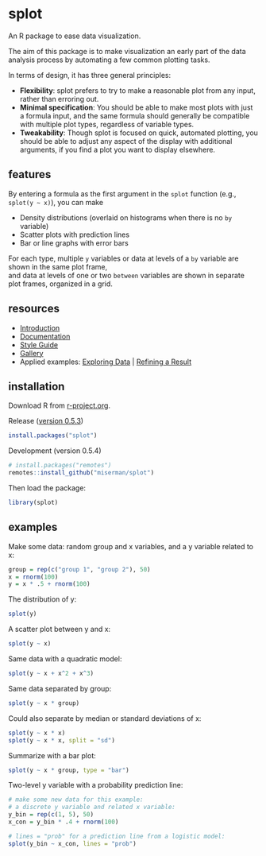 # splot
An R package to ease data visualization.

The aim of this package is to make visualization an early part of the data analysis process by automating a few common plotting tasks.

In terms of design, it has three general principles:

* **Flexibility**: splot prefers to try to make a reasonable plot from any input, rather than erroring out.
* **Minimal specification**: You should be able to make most plots with just a formula input, and the same formula should generally be compatible with multiple plot types, regardless of variable types.
* **Tweakability**: Though splot is focused on quick, automated plotting, you should be able to adjust any aspect of the display with additional arguments, if you find a plot you want to display elsewhere.

## features
By entering a formula as the first argument in the `splot` function (e.g., `splot(y ~ x)`), you can make

* Density distributions (overlaid on histograms when there is no `by` variable)
* Scatter plots with prediction lines
* Bar or line graphs with error bars

For each type, multiple `y` variables or data at levels of a `by` variable are shown in the same plot frame,<br />
and data at levels of one or two `between` variables are shown in separate plot frames, organized in a grid.

## resources
* [Introduction](https://miserman.github.io/splot/articles/intro.html)
* [Documentation](https://miserman.github.io/splot/reference/splot.html)  
* [Style Guide](https://miserman.github.io/splot/articles/style.html)  
* [Gallery](https://miserman.github.io/splot/articles/gallery.html)
* Applied examples: [Exploring Data](https://miserman.github.io/splot/articles/explore.html) |
[Refining a Result](https://miserman.github.io/splot/articles/refine.html)

## installation
Download R from [r-project.org](https://www.r-project.org/).

Release ([version 0.5.3](https://CRAN.R-project.org/package=splot))
```R
install.packages("splot")
```
Development (version 0.5.4)
```R
# install.packages("remotes")
remotes::install_github("miserman/splot")
```
Then load the package:
```R
library(splot)
```
## examples
Make some data: random group and x variables, and a y variable related to x:
```R
group = rep(c("group 1", "group 2"), 50)
x = rnorm(100)
y = x * .5 + rnorm(100)
```
The distribution of y:
```R
splot(y)
```
A scatter plot between y and x:
```R
splot(y ~ x)
```
Same data with a quadratic model:
```R
splot(y ~ x + x^2 + x^3)
```
Same data separated by group:
```R
splot(y ~ x * group)
```
Could also separate by median or standard deviations of x:
```R
splot(y ~ x * x)
splot(y ~ x * x, split = "sd")
```
Summarize with a bar plot:
```R
splot(y ~ x * group, type = "bar")
```
Two-level y variable with a probability prediction line:
```R
# make some new data for this example:
# a discrete y variable and related x variable:
y_bin = rep(c(1, 5), 50)
x_con = y_bin * .4 + rnorm(100)

# lines = "prob" for a prediction line from a logistic model:
splot(y_bin ~ x_con, lines = "prob")
```
